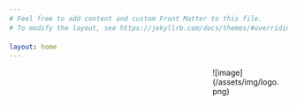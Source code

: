 ```yaml
---
# Feel free to add content and custom Front Matter to this file.
# To modify the layout, see https://jekyllrb.com/docs/themes/#overriding-theme-defaults

layout: home
---
```

<div style="max-width:25%;float:right;margin:0 10px 10px 0" markdown="1">
![image](/assets/img/logo.png)
</div>